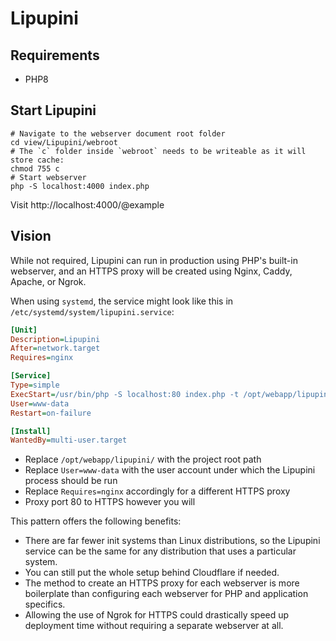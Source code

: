 # Lipupini

## Requirements

- PHP8

## Start Lipupini

```shell
# Navigate to the webserver document root folder
cd view/Lipupini/webroot
# The `c` folder inside `webroot` needs to be writeable as it will store cache:
chmod 755 c
# Start webserver
php -S localhost:4000 index.php
```

Visit http://localhost:4000/@example

## Vision

While not required, Lipupini can run in production using PHP's built-in webserver, and an HTTPS proxy will be created using Nginx, Caddy, Apache, or Ngrok.

When using `systemd`, the service might look like this in `/etc/systemd/system/lipupini.service`:

```ini
[Unit]
Description=Lipupini
After=network.target
Requires=nginx

[Service]
Type=simple
ExecStart=/usr/bin/php -S localhost:80 index.php -t /opt/webapp/lipupini/view/Lipupini/webroot/
User=www-data
Restart=on-failure

[Install]
WantedBy=multi-user.target
```

- Replace `/opt/webapp/lipupini/` with the project root path
- Replace `User=www-data` with the user account under which the Lipupini process should be run
- Replace `Requires=nginx` accordingly for a different HTTPS proxy
- Proxy port 80 to HTTPS however you will

This pattern offers the following benefits:

- There are far fewer init systems than Linux distributions, so the Lipupini service can be the same for any distribution that uses a particular system.
- You can still put the whole setup behind Cloudflare if needed.
- The method to create an HTTPS proxy for each webserver is more boilerplate than configuring each webserver for PHP and application specifics.
- Allowing the use of Ngrok for HTTPS could drastically speed up deployment time without requiring a separate webserver at all.
